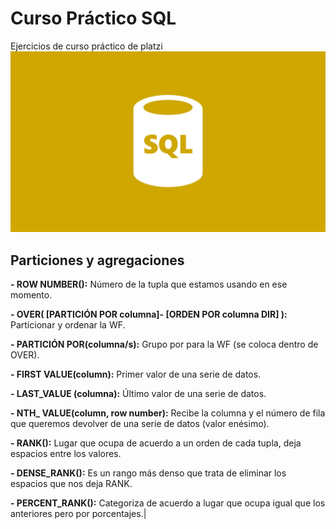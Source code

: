 # Curso Práctico SQL
Ejercicios de curso práctico de platzi 
![SQL 1](SQL1.jpg)


## Particiones y agregaciones
**- ROW NUMBER():** Número de la tupla que estamos usando en ese momento.

**- OVER( [PARTICIÓN POR columna]- [ORDEN POR columna DIR] ):** Particionar y ordenar la WF.

**- PARTICIÓN POR(columna/s):** Grupo por para la WF (se coloca dentro de OVER).

**- FIRST VALUE(column):** Primer valor de una serie de datos.

**- LAST_VALUE (columna):** Último valor de una serie de datos.

**- NTH_ VALUE(column, row number):** Recibe la columna y el número de fila que queremos devolver de una serie de datos (valor enésimo).

**- RANK():** Lugar que ocupa de acuerdo a un orden de cada tupla, deja espacios entre los valores.

**- DENSE_RANK():** Es un rango más denso que trata de eliminar los espacios que nos deja RANK.

**- PERCENT_RANK():** Categoriza de acuerdo a lugar que ocupa igual que los anteriores pero por porcentajes.|

